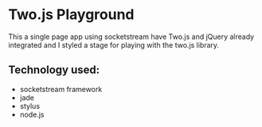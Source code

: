 # Two.js Playground

This a single page app using socketstream have Two.js and jQuery already
integrated and I styled a stage for playing with the two.js library.

## Technology used:
- socketstream framework
- jade
- stylus
- node.js
